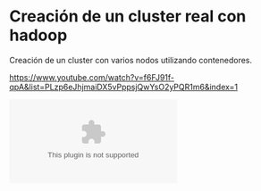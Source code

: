 # Creación de un cluster real con hadoop

Creación de un cluster con varios nodos utilizando contenedores.

https://www.youtube.com/watch?v=f6FJ91f-qpA&list=PLzp6eJhjmaiDX5vPppsjQwYsO2yPQR1m6&index=1

![](<./files/cluster.tar.gz>)

